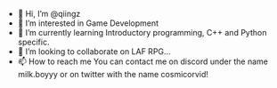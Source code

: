 - 👋 Hi, I’m @qiingz
- 👀 I’m interested in Game Development
- 🌱 I’m currently learning Introductory programming, C++ and Python specific.
- 💞️ I’m looking to collaborate on LAF RPG...
- 📫 How to reach me You can contact me on discord under the name milk.boyyy or on twitter with the name cosmicorvid!

<!---
qiingz/qiingz is a ✨ special ✨ repository because its `README.md` (this file) appears on your GitHub profile.
You can click the Preview link to take a look at your changes.
--->
